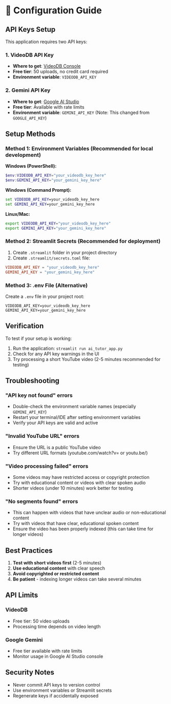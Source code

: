 # 🔧 Configuration Guide

## API Keys Setup

This application requires two API keys:

### 1. VideoDB API Key
- **Where to get**: [VideoDB Console](https://console.videodb.io/)
- **Free tier**: 50 uploads, no credit card required
- **Environment variable**: `VIDEODB_API_KEY`

### 2. Gemini API Key
- **Where to get**: [Google AI Studio](https://aistudio.google.com/app/apikey)
- **Free tier**: Available with rate limits
- **Environment variable**: `GEMINI_API_KEY` (Note: This changed from `GOOGLE_API_KEY`)

## Setup Methods

### Method 1: Environment Variables (Recommended for local development)

**Windows (PowerShell):**
```powershell
$env:VIDEODB_API_KEY="your_videodb_key_here"
$env:GEMINI_API_KEY="your_gemini_key_here"
```

**Windows (Command Prompt):**
```cmd
set VIDEODB_API_KEY=your_videodb_key_here
set GEMINI_API_KEY=your_gemini_key_here
```

**Linux/Mac:**
```bash
export VIDEODB_API_KEY="your_videodb_key_here"
export GEMINI_API_KEY="your_gemini_key_here"
```

### Method 2: Streamlit Secrets (Recommended for deployment)

1. Create `.streamlit` folder in your project directory
2. Create `.streamlit/secrets.toml` file:
```toml
VIDEODB_API_KEY = "your_videodb_key_here"
GEMINI_API_KEY = "your_gemini_key_here"
```

### Method 3: .env File (Alternative)

Create a `.env` file in your project root:
```
VIDEODB_API_KEY=your_videodb_key_here
GEMINI_API_KEY=your_gemini_key_here
```

## Verification

To test if your setup is working:

1. Run the application: `streamlit run ai_tutor_app.py`
2. Check for any API key warnings in the UI
3. Try processing a short YouTube video (2-5 minutes recommended for testing)

## Troubleshooting

### "API key not found" errors
- Double-check the environment variable names (especially `GEMINI_API_KEY`)
- Restart your terminal/IDE after setting environment variables
- Verify your API keys are valid and active

### "Invalid YouTube URL" errors
- Ensure the URL is a public YouTube video
- Try different URL formats (youtube.com/watch?v= or youtu.be/)

### "Video processing failed" errors
- Some videos may have restricted access or copyright protection
- Try with educational content or videos with clear spoken audio
- Shorter videos (under 10 minutes) work better for testing

### "No segments found" errors
- This can happen with videos that have unclear audio or non-educational content
- Try with videos that have clear, educational spoken content
- Ensure the video has been properly indexed (this can take time for longer videos)

## Best Practices

1. **Test with short videos first** (2-5 minutes)
2. **Use educational content** with clear speech
3. **Avoid copyrighted or restricted content**
4. **Be patient** - indexing longer videos can take several minutes

## API Limits

### VideoDB
- Free tier: 50 video uploads
- Processing time depends on video length

### Google Gemini
- Free tier available with rate limits
- Monitor usage in Google AI Studio console

## Security Notes

- Never commit API keys to version control
- Use environment variables or Streamlit secrets
- Regenerate keys if accidentally exposed
